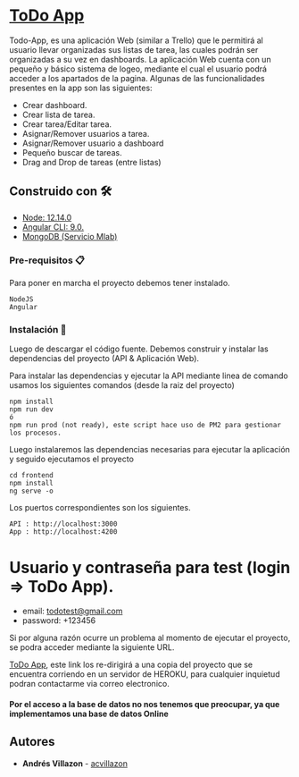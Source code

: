 # [ToDo App](https://app-ui-todo.herokuapp.com)

Todo-App, es una aplicación Web (similar a Trello) que le permitirá al usuario llevar organizadas sus listas de tarea, las cuales podrán ser organizadas a su vez en dashboards. La aplicación Web cuenta con un pequeño y básico sistema de logeo, mediante el cual el usuario podrá acceder a los apartados de la pagina. Algunas de las funcionalidades presentes en la app son las siguientes:


* Crear dashboard.
* Crear lista de tarea.
* Crear tarea/Editar tarea.
* Asignar/Remover usuarios a tarea.
* Asignar/Remover usuario a dashboard
* Pequeño buscar de tareas.
* Drag and Drop de tareas (entre listas)

## Construido con 🛠️

* [Node: 12.14.0](https://nodejs.org/en/)
* [Angular CLI: 9.0.](https://angular.io)
* [MongoDB (Servicio Mlab)](https://mlab.com)

### Pre-requisitos 📋

Para poner en marcha el proyecto debemos tener instalado.

```
NodeJS
Angular
```

### Instalación 🔧

Luego de descargar el código fuente. 
Debemos construir y instalar las dependencias del proyecto (API & Aplicación Web).

Para instalar las dependencias y ejecutar la API mediante linea de comando usamos los siguientes comandos (desde la raiz del proyecto)

```
npm install
npm run dev
ó
npm run prod (not ready), este script hace uso de PM2 para gestionar los procesos.
```

Luego instalaremos las dependencias necesarias para ejecutar la aplicación y seguido ejecutamos el proyecto

```
cd frontend
npm install
ng serve -o 

```

Los puertos correspondientes son los siguientes.
```
API : http://localhost:3000
App : http://localhost:4200
```

# Usuario y contraseña para test (login => ToDo App).
* email: todotest@gmail.com
* password: +123456

Si por alguna razón ocurre un problema al momento de ejecutar el proyecto, se podra acceder mediante la siguiente URL.

[ToDo App](https://app-ui-todo.herokuapp.com), este link los re-dirigirá a una copia del proyecto que se encuentra corriendo en un servidor de HEROKU, para cualquier inquietud podran contactarme via correo electronico.

#### Por el acceso a la base de datos no nos tenemos que preocupar, ya que implementamos una base de datos Online
## Autores 

* **Andrés Villazon** - [acvillazon](https://github.com/acvillazon)
